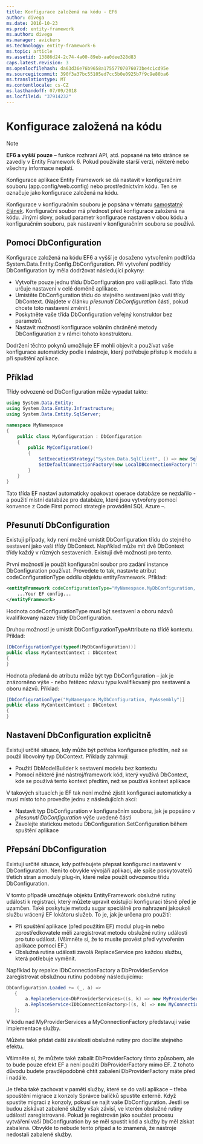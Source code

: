 ```yaml
---
title: Konfigurace založená na kódu - EF6
author: divega
ms.date: 2016-10-23
ms.prod: entity-framework
ms.author: divega
ms.manager: avickers
ms.technology: entity-framework-6
ms.topic: article
ms.assetid: 13886d24-2c74-4a00-89eb-aa0dee328d83
caps.latest.revision: 3
ms.openlocfilehash: da63d36e76b9658a17557707076073be4c1cd95e
ms.sourcegitcommit: 390f3a37bc55105ed7cc5b0e0925b7f9c9e80ba6
ms.translationtype: MT
ms.contentlocale: cs-CZ
ms.lasthandoff: 07/09/2018
ms.locfileid: "37914232"
---
```

# <a name="code-based-configuration"></a>Konfigurace založená na kódu
> [!NOTE]
> **EF6 a vyšší pouze** – funkce rozhraní API, atd. popsané na této stránce se zavedly v Entity Framework 6. Pokud používáte starší verzi, některé nebo všechny informace neplatí.  

Konfigurace aplikace Entity Framework se dá nastavit v konfiguračním souboru (app.config/web.config) nebo prostřednictvím kódu. Ten se označuje jako konfigurace založená na kódu.  

Konfigurace v konfiguračním souboru je popsána v tématu [samostatný článek](config-file.md). Konfigurační soubor má přednost před konfigurace založená na kódu. Jinými slovy, pokud parametr konfigurace nastaven v obou kódu a konfiguračním souboru, pak nastavení v konfiguračním souboru se používá.  

## <a name="using-dbconfiguration"></a>Pomocí DbConfiguration  

Konfigurace založená na kódu EF6 a vyšší je dosaženo vytvořením podtřída System.Data.Entity.Config.DbConfiguration. Při vytvoření podtřídy DbConfiguration by měla dodržovat následující pokyny:  

- Vytvořte pouze jednu třídu DbConfiguration pro vaši aplikaci. Tato třída určuje nastavení v celé doméně aplikace.  
- Umístěte DbConfiguration třídu do stejného sestavení jako vaší třídy DbContext. (Najdete v článku *přesunutí DbConfiguration* části, pokud chcete toto nastavení změnit.)  
- Poskytněte vaše třída DbConfiguration veřejný konstruktor bez parametrů.  
- Nastavit možnosti konfigurace voláním chráněné metody DbConfiguration z v rámci tohoto konstruktoru.  

Dodržení těchto pokynů umožňuje EF mohli objevit a používat vaše konfigurace automaticky podle i nástroje, který potřebuje přístup k modelu a při spuštění aplikace.  

## <a name="example"></a>Příklad  

Třídy odvozené od DbConfiguration může vypadat takto:  

``` csharp
using System.Data.Entity;
using System.Data.Entity.Infrastructure;
using System.Data.Entity.SqlServer;

namespace MyNamespace
{
    public class MyConfiguration : DbConfiguration
    {
        public MyConfiguration()
        {
            SetExecutionStrategy("System.Data.SqlClient", () => new SqlAzureExecutionStrategy());
            SetDefaultConnectionFactory(new LocalDBConnectionFactory("mssqllocaldb"));
        }
    }
}
```  

Tato třída EF nastaví automaticky opakovat operace databáze se nezdařilo - a použití místní databáze pro databáze, které jsou vytvořeny pomocí konvence z Code First pomocí strategie provádění SQL Azure –.  

## <a name="moving-dbconfiguration"></a>Přesunutí DbConfiguration  

Existují případy, kdy není možné umístit DbConfiguration třídu do stejného sestavení jako vaší třídy DbContext. Například může mít dvě DbContext třídy každý v různých sestaveních. Existují dvě možnosti pro tento.  

První možností je použít konfigurační soubor pro zadání instance DbConfiguration používat. Provedete to tak, nastavte atribut codeConfigurationType oddílu objektu entityFramework. Příklad:  

``` xml
<entityFramework codeConfigurationType="MyNamespace.MyDbConfiguration, MyAssembly">
    ...Your EF config...
</entityFramework>
```  

Hodnota codeConfigurationType musí být sestavení a oboru názvů kvalifikovaný název třídy DbConfiguration.  

Druhou možností je umístit DbConfigurationTypeAttribute na třídě kontextu. Příklad:  

``` csharp  
[DbConfigurationType(typeof(MyDbConfiguration))]
public class MyContextContext : DbContext
{
}
```  

Hodnota předaná do atributu může být typ DbConfiguration – jak je znázorněno výše - nebo řetězec názvu typu kvalifikovaný pro sestavení a oboru názvů. Příklad:  

``` csharp
[DbConfigurationType("MyNamespace.MyDbConfiguration, MyAssembly")]
public class MyContextContext : DbContext
{
}
```  

## <a name="setting-dbconfiguration-explicitly"></a>Nastavení DbConfiguration explicitně  

Existují určité situace, kdy může být potřeba konfigurace předtím, než se použil libovolný typ DbContext. Příklady zahrnují:  

- Použití DbModelBuilder k sestavení modelu bez kontextu  
- Pomocí některé jiné nástroj/framework kód, který využívá DbContext, kde se používá tento kontext předtím, než se používá kontext aplikace  

V takových situacích je EF tak není možné zjistit konfiguraci automaticky a musí místo toho proveďte jednu z následujících akcí:  

- Nastavit typ DbConfiguration v konfiguračním souboru, jak je popsáno v *přesunutí DbConfiguration* výše uvedené části
- Zavolejte statickou metodu DbConfiguration.SetConfiguration během spuštění aplikace  

## <a name="overriding-dbconfiguration"></a>Přepsání DbConfiguration  

Existují určité situace, kdy potřebujete přepsat konfiguraci nastavení v DbConfiguration. Není to obvykle vývojáři aplikací, ale spíše poskytovatelů třetích stran a moduly plug-in, které nelze použít odvozenou třídu DbConfiguration.  

V tomto případě umožňuje objektu EntityFramework obslužné rutiny události k registraci, který můžete upravit existující konfiguraci těsně před je uzamčen.  Také poskytuje metodu sugar speciálně pro nahrazení jakoukoli službu vrácený EF lokátoru služeb. To je, jak je určena pro použití:  

- Při spuštění aplikace (před použitím EF) modul plug-in nebo zprostředkovatele měli zaregistrovat metodu obslužné rutiny události pro tuto událost. (Všimněte si, že to musíte provést před vytvořením aplikace pomocí EF.)  
- Obslužná rutina události zavolá ReplaceService pro každou službu, která potřebuje vyměnit.  

Například by repalce IDbConnectionFactory a DbProviderService zaregistrovat obslužnou rutinu podobný následujícímu:  

``` csharp
DbConfiguration.Loaded += (_, a) =>
   {
       a.ReplaceService<DbProviderServices>((s, k) => new MyProviderServices(s));
       a.ReplaceService<IDbConnectionFactory>((s, k) => new MyConnectionFactory(s));
   };
```  

V kódu nad MyProviderServices a MyConnectionFactory představují vaše implementace služby.  

Můžete také přidat další závislosti obslužné rutiny pro docílíte stejného efektu.  

Všimněte si, že můžete také zabalit DbProviderFactory tímto způsobem, ale to bude pouze efekt EF a není použití DbProviderFactory mimo EF. Z tohoto důvodu budete pravděpodobně chtít zabalení DbProviderFactory máte před i nadále.  

Je třeba také zachovat v paměti služby, které se do vaší aplikace – třeba spouštění migrace z konzoly Správce balíčků spustíte externě. Když spustíte migraci z konzoly, pokusí se najít vaše DbConfiguration. Jestli se budou získávat zabalené služby však závisí, ve kterém obslužné rutiny událostí zaregistrované. Pokud je registrován jako součást procesu vytváření vaší DbConfiguration by se měl spustit kód a služby by měl získat zabalena. Obvykle to nebude tento případ a to znamená, že nástroje nedostali zabalené služby.  
